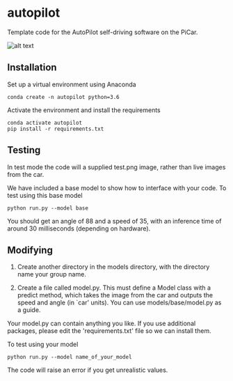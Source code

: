 # autopilot

Template code for the AutoPilot self-driving software on the PiCar. 

![alt text](https://github.com/adammoss/autopilot/blob/main/test.png?raw=true)

## Installation

Set up a virtual environment using Anaconda

```
conda create -n autopilot python=3.6
```

Activate the environment and install the requirements

```
conda activate autopilot
pip install -r requirements.txt
```

## Testing

In test mode the code will a supplied test.png image, rather than live images from the car.

We have included a base model to show how to interface with your code. To test using this base model

```
python run.py --model base
```

You should get an angle of 88 and a speed of 35, with an inference time of around 30 milliseconds (depending on hardware).


## Modifying

1. Create another directory in the models directory, with the directory name your group name. 

2. Create a file called model.py. This must define a Model class with a predict method, which takes the image from the car and outputs the speed and angle (in `car' units). You can use models/base/model.py as a guide.

Your model.py can contain anything you like. If you use additional packages, please edit the 'requirements.txt' file so we can install them. 

To test using your model

```
python run.py --model name_of_your_model
```

The code will raise an error if you get unrealistic values.
